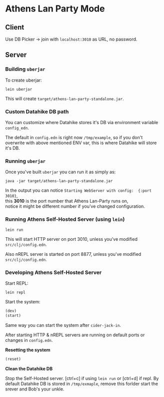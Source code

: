 # Athens Lan Party Mode

## Client

Use DB Picker -> join with `localhost:3010` as URL, no password.

## Server

### Building `uberjar`

To create uberjar:
``` shell
lein uberjar
```

This will create `target/athens-lan-party-standalone.jar`.

### Custom Datahike DB path

You can customize where Datahike stores it's DB via
environment variable `config_edn`.

The default in `config.edn` is right now `/tmp/example`,
so if you don't overwrite with above mentioned ENV var,
this is where Datahike will store it's DB.


### Running `uberjar`

Once you've built `uberjar` you can run it as simply as:

``` shell
java -jar target/athens-lan-party-standalone.jar
```

In the output you can notice `Starting WebServer with config:  {:port 3010}`,  
this **3010** is the port number that Athens Lan-Party runs on,  
notice it might be different number if you've changed configuration.

### Running Athens Self-Hosted Server (using `lein`)

``` shell
lein run
```

This will start HTTP server on port 3010, unless you've modified `src/clj/config.edn`.

Also nREPL server is started on port 8877, unless you've modified `src/clj/config.edn`.

### Developing Athens Self-Hosted Server

Start REPL:

``` shell
lein repl
```

Start the system:

``` clojure
(dev)
(start)
```

Same way you can start the system after `cider-jack-in`.

After starting HTTP & nREPL servers are running on default ports or changes in `config.edn`.

**Resetting the system**

``` clojure
(reset)
```

**Clean the Datahike DB**

Stop the Self-Hosted server. [ctrl+c] if using `lein run` or [ctrl+d] if repl.
By default Datahike DB is stored in `/tmp/exmaple`, remove this forlder
start the srever and Bob's your unkle.
